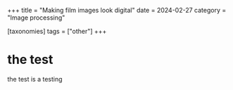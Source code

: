 +++
title = "Making film images look digital"
date = 2024-02-27
category = "Image processing"

[taxonomies]
tags = ["other"]
+++

# the test
the test is a testing
